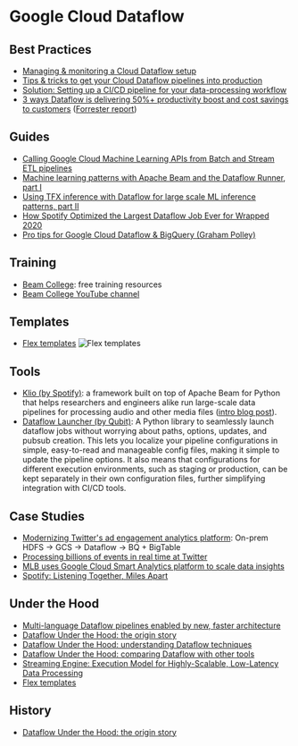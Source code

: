 # Google Cloud Dataflow

## Best Practices
- [Managing & monitoring a Cloud Dataflow setup](https://cloud.google.com/blog/products/data-analytics/managing-and-monitoring-a-cloud-dataflow-setup)
- [Tips & tricks to get your Cloud Dataflow pipelines into production](https://cloud.google.com/blog/products/data-analytics/tips-and-tricks-to-get-your-cloud-dataflow-pipelines-into-production)
- [Solution: Setting up a CI/CD pipeline for your data-processing workflow](https://cloud.google.com/solutions/cicd-pipeline-for-data-processing)
- [3 ways Dataflow is delivering 50%+ productivity boost and cost savings to customers](https://cloud.google.com/blog/products/data-analytics/3-ways-dataflow-delivers-roi-to-customers) ([Forrester report](https://services.google.com/fh/files/emails/forrester-total-economic-impact-google-dataflow_february-2022_.pdf))

## Guides
- [Calling Google Cloud Machine Learning APIs from Batch and Stream ETL pipelines](https://medium.com/google-cloud/calling-google-cloud-machine-learning-apis-from-batch-and-stream-etl-pipelines-9a789ac6f972)
- [Machine learning patterns with Apache Beam and the Dataflow Runner, part I](https://cloud.google.com/blog/products/data-analytics/ml-inference-in-dataflow-pipelines)
- [Using TFX inference with Dataflow for large scale ML inference patterns, part II](https://cloud.google.com/blog/topics/developers-practitioners/using-tfx-inference-dataflow-large-scale-ml-inference-patterns)
- [How Spotify Optimized the Largest Dataflow Job Ever for Wrapped 2020](https://engineering.atspotify.com/2021/02/11/how-spotify-optimized-the-largest-dataflow-job-ever-for-wrapped-2020/)
- [Pro tips for Google Cloud Dataflow & BigQuery (Graham Polley)](https://polleyg.dev/posts/data-engineering-tips/)

## Training
- [Beam College](https://beamcollege.dev): free training resources
- [Beam College YouTube channel](https://www.youtube.com/channel/UC4OW4U57YFI0haAYKPfGS6g)

## Templates
- [Flex templates](https://cloud.google.com/blog/products/data-analytics/create-templates-from-any-dataflow-pipeline)
![Flex templates](https://storage.googleapis.com/gweb-cloudblog-publish/images/4_Sharing_a_Dataflow_pipeline_with_classic.max-1100x1100.jpg)

## Tools
- [Klio (by Spotify)](https://github.com/spotify/klio): a framework built on top of Apache Beam for Python that helps researchers and engineers alike run large-scale data pipelines for processing audio and other media files ([intro blog post](https://cloud.google.com/blog/products/data-analytics/try-spotifys-internal-os-tool-for-media-processing-in-beam)).
- [Dataflow Launcher (by Qubit)](https://github.com/QubitProducts/dataflow_launcher): A Python library to seamlessly launch dataflow jobs without worrying about paths, options, updates, and pubsub creation. This lets you localize your pipeline configurations in simple, easy-to-read and manageable config files, making it simple to update the pipeline options. It also means that configurations for different execution environments, such as staging or production, can be kept separately in their own configuration files, further simplifying integration with CI/CD tools.

## Case Studies
- [Modernizing Twitter's ad engagement analytics platform](https://cloud.google.com/blog/products/data-analytics/modernizing-twitters-ad-engagement-analytics-platform): On-prem HDFS -> GCS -> Dataflow -> BQ + BigTable
- [Processing billions of events in real time at Twitter](https://blog.twitter.com/engineering/en_us/topics/infrastructure/2021/processing-billions-of-events-in-real-time-at-twitter-)
- [MLB uses Google Cloud Smart Analytics platform to scale data insights](https://cloud.google.com/blog/products/data-analytics/how-mlb-is-using-data-analytics-on-google-cloud)
- [Spotify: Listening Together, Miles Apart](https://engineering.atspotify.com/2020/09/03/listening-together-miles-apart/)

## Under the Hood
- [Multi-language Dataflow pipelines enabled by new, faster architecture](https://cloud.google.com/blog/products/data-analytics/multi-language-sdks-for-building-cloud-pipelines)
- [Dataflow Under the Hood: the origin story](https://cloud.google.com/blog/products/data-analytics/how-cloud-batch-and-stream-data-processing-works)
- [Dataflow Under the Hood: understanding Dataflow techniques](https://cloud.google.com/blog/products/data-analytics/cloud-batch-and-stream-processing-for-analytics)
- [Dataflow Under the Hood: comparing Dataflow with other tools](https://cloud.google.com/blog/products/data-analytics/dataflow-vs-other-stream-batch-processing-engines)
- [Streaming Engine: Execution Model for Highly-Scalable, Low-Latency Data Processing](https://medium.com/google-cloud/streaming-engine-execution-model-1eb2eef69a8e)
- [Flex templates](https://cloud.google.com/blog/topics/developers-practitioners/why-you-should-be-using-flex-templates-your-dataflow-deployments)

## History
- [Dataflow Under the Hood: the origin story](https://cloud.google.com/blog/products/data-analytics/how-cloud-batch-and-stream-data-processing-works)
